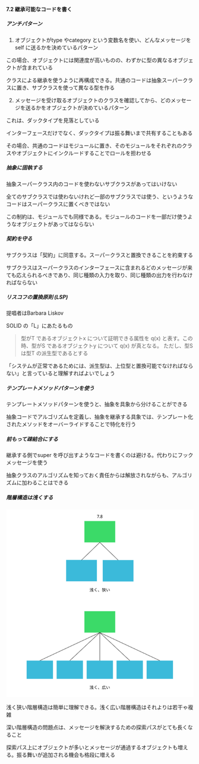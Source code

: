 #### 7.2 継承可能なコードを書く

##### アンチパターン

1. オブジェクトがtype やcategory という変数名を使い、どんなメッセージをself に送るかを決めているパターン

この場合、オブジェクトには関連度が高いものの、わずかに型の異なるオブジェクトが含まれている

クラスによる継承を使うように再構成できる。共通のコードは抽象スーパークラスに置き、サブクラスを使って異なる型を作る

2. メッセージを受け取るオブジェクトのクラスを確認してから、どのメッセージを送るかをオブジェクトが決めているパターン

これは、ダックタイプを見落としている

インターフェースだけでなく、ダックタイプは振る舞いまで共有することもある

その場合、共通のコードはモジュールに置き、そのモジュールをそれぞれのクラスやオブジェクトにインクルードすることでロールを担わせる

##### 抽象に固執する

抽象スーパークラス内のコードを使わないサブクラスがあってはいけない

全てのサブクラスでは使わないけれど一部のサブクラスでは使う、というようなコードはスーパークラスに置くべきではない

この制約は、モジュールでも同様である。モジュールのコードを一部だけ使うようなオブジェクトがあってはならない

##### 契約を守る

サブクラスは「契約」に同意する。スーパークラスと置換できることを約束する

サブクラスはスーパークラスのインターフェースに含まれるどのメッセージが来ても応えられるべきであり、同じ種類の入力を取り、同じ種類の出力を行わなければならない

##### リスコフの置換原則 (LSP)

提唱者はBarbara Liskov

SOLID の「L」にあたるもの

> 型がT であるオブジェクトx について証明できる属性を q(x) と表す。この時、型がS であるオブジェクトy について q(x) が真となる。
ただし、型S は型T の派生型であるとする

「システムが正常であるためには、派生型は、上位型と置換可能でなければならない」と言っていると理解すればよいでしょう

##### テンプレートメソッドパターンを使う

テンプレートメソッドパターンを使うと、抽象を具象から分けることができる

抽象コードでアルゴリズムを定義し、抽象を継承する具象では、テンプレート化されたメソッドをオーバーライドすることで特化を行う

##### 前もって疎結合にする

継承する側でsuper を呼び出すようなコードを書くのは避ける。代わりにフックメッセージを使う

抽象クラスのアルゴリズムを知っておく責任からは解放されながらも、アルゴリズムに加わることはできる

##### 階層構造は浅くする

![7.8](7-8.png)

浅く狭い階層構造は簡単に理解できる。浅く広い階層構造はそれよりは若干ゃ複雑

深い階層構造の問題点は、メッセージを解決するための探索パスがとても長くなること

探索パス上にオブジェクトが多いとメッセージが通過するオブジェクトも増える。振る舞いが追加される機会も格段に増える
